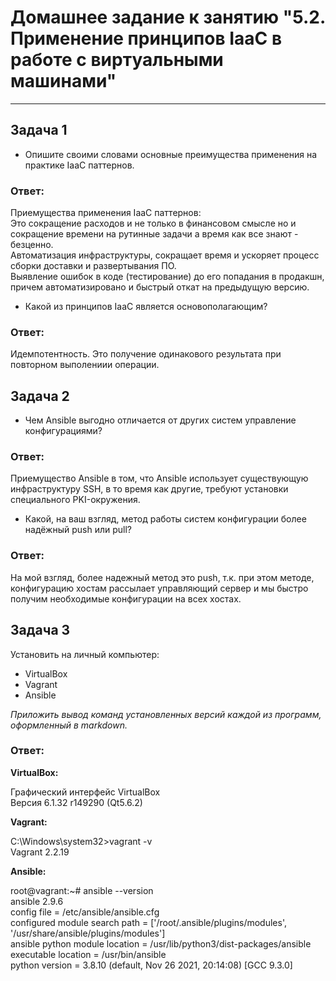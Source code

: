 
# Домашнее задание к занятию "5.2. Применение принципов IaaC в работе с виртуальными машинами"

---

## Задача 1

- Опишите своими словами основные преимущества применения на практике IaaC паттернов.

### Ответ:

Приемущества применения IaaC паттернов:  
Это сокращение расходов и не только в финансовом смысле но и сокращение времени на рутинные задачи а время как все знают - безценно.  
Автоматизация инфраструктуры, сокращает время и ускоряет процесс сборки доставки и развертывания ПО.  
Выявление ошибок в коде (тестирование) до его попадания в продакшн, причем автоматизировано и быстрый откат на предыдущую версию.  

- Какой из принципов IaaC является основополагающим?

### Ответ:

Идемпотентность. Это получение одинакового результата при повторном выполениии операции.

## Задача 2

- Чем Ansible выгодно отличается от других систем управление конфигурациями?

### Ответ:

Приемущество Ansible в том, что Ansible использует существующую инфраструктуру SSH, в то время как другие, требуют установки специального PKI-окружения.

- Какой, на ваш взгляд, метод работы систем конфигурации более надёжный push или pull?

### Ответ:

На мой взгляд, более надежный метод это push, т.к. при этом методе, конфигурацию хостам рассылает управляющий сервер и мы быстро получим необходимые конфигурации на всех хостах.

## Задача 3

Установить на личный компьютер:

- VirtualBox
- Vagrant
- Ansible

*Приложить вывод команд установленных версий каждой из программ, оформленный в markdown.*

### Ответ:

**VirtualBox:**

Графический интерфейс VirtualBox  
Версия 6.1.32 r149290 (Qt5.6.2)


**Vagrant:**

C:\Windows\system32>vagrant -v  
Vagrant 2.2.19


**Ansible:**

root@vagrant:~# ansible --version  
ansible 2.9.6  
  config file = /etc/ansible/ansible.cfg  
  configured module search path = ['/root/.ansible/plugins/modules', '/usr/share/ansible/plugins/modules']  
  ansible python module location = /usr/lib/python3/dist-packages/ansible  
  executable location = /usr/bin/ansible  
  python version = 3.8.10 (default, Nov 26 2021, 20:14:08) [GCC 9.3.0]  

